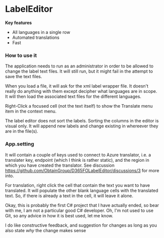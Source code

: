 # LabelEditor
**Key features**
- All languages in a single row
- Automated translations
- Fast

### How to use it
The application needs to run as an administrator in order to be allowed to change the label text files. It will still run, but it might fail in the attempt to save the text files.

When you load a file, it will ask for the xml label wrapper file. It doesn't really do anything with them except decipher what languages are in scope. It will then load the associated text files for the different languages.

Right-Click a focused cell (not the text itself) to show the Translate menu item in the context menu.

The label editor does not sort the labels. Sorting the columns in the editor is visual only. It will append new labels and change existing in whereever they are in the file(s).

### App.setting
It will contain a couple of keys used to connect to Azure translator, i.e. a translater key, endpoint (which I think is rather static), and the region in which you have created the translator. See discussion https://github.com/ObtainGroup/D365FOLabelEditor/discussions/3 for more into.

For translation, right click the cell that contain the text you want to have translated. It will populate the other blank language cells with the translated text. So, if there is already a text in the cell, it will leave it alone.

Okay, this is probably the first C# project that I have actually ended, so bear with me, I am not a particular good C# developer. Oh, I'm not used to use Git, so any advice in how it is best used, let me know. 

I do like constructive feedback, and suggestion for changes as long as you also state _why_ the change makes sense
